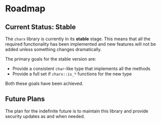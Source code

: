<!--
SPDX-FileCopyrightText: 2024 Ali Sajid Imami

SPDX-License-Identifier: 0BSD
-->

# Roadmap

## Current Status: Stable

The `charx` library is currently in its **stable** stage. This means that all the required functionality has been implemented and new features
will not be added unless something changes dramatically.

The primary goals for the stable version are:

- Provide a consistent `char`-like type that implements all the methods
- Provide a full set if `charx::is_*` functions for the new type

Both these goals have been achieved.

## Future Plans

The plan for the indefinite future is to maintain this library and provide security
updates as and when needed.
